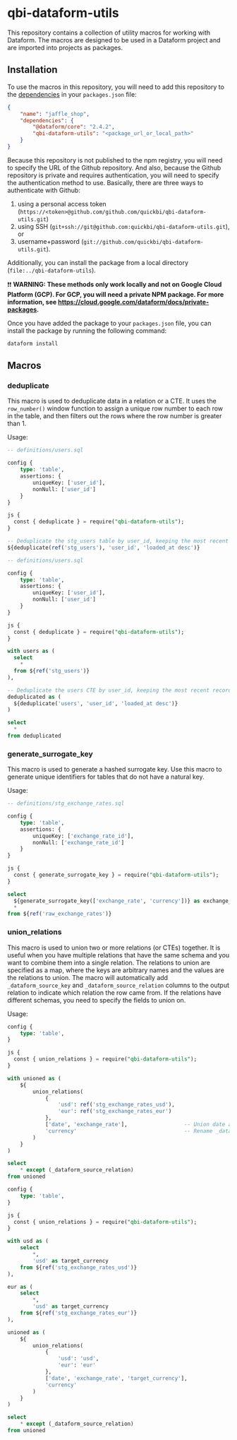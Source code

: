 # qbi-dataform-utils

This repository contains a collection of utility macros for working with Dataform. The macros are designed to be used in a Dataform project and are imported into projects as packages.

## Installation

To use the macros in this repository, you will need to add this repository to the [dependencies](https://docs.npmjs.com/cli/v10/configuring-npm/package-json#dependencies) in your `packages.json` file:

```json
{
    "name": "jaffle_shop",
    "dependencies": {
        "@dataform/core": "2.4.2",
        "qbi-dataform-utils": "<package_url_or_local_path>"
    }
}
```

Because this repository is not published to the npm registry, you will need to specify the URL of the Github repository. And also, because the Github repository is private and requires authentication, you will need to specify the authentication method to use. Basically, there are three ways to authenticate with Github:

1. using a personal access token (`https://<token>@github.com/github.com/quickbi/qbi-dataform-utils.git`)
2. using SSH (`git+ssh://git@github.com:quickbi/qbi-dataform-utils.git`), or
3. username+password (`git://github.com/quickbi/qbi-dataform-utils.git`).

Additionally, you can install the package from a local directory (`file:../qbi-dataform-utils`).

❗❗ **WARNING: These methods only work locally and not on Google Cloud Platform (GCP). For GCP, you will need a private NPM package. For more information, see https://cloud.google.com/dataform/docs/private-packages.**

Once you have added the package to your `packages.json` file, you can install the package by running the following command:

```bash
dataform install
```

## Macros

### deduplicate

This macro is used to deduplicate data in a relation or a CTE. It uses the `row_number()` window function to assign a unique row number to each row in the table, and then filters out the rows where the row number is greater than 1.

Usage:

```sql
-- definitions/users.sql

config {
    type: 'table',
    assertions: {
        uniqueKey: ['user_id'],
        nonNull: ['user_id']
    }
}

js {
  const { deduplicate } = require("qbi-dataform-utils");
}

-- Deduplicate the stg_users table by user_id, keeping the most recent record
${deduplicate(ref('stg_users'), 'user_id', 'loaded_at desc')}
```

```sql
-- definitions/users.sql

config {
    type: 'table',
    assertions: {
        uniqueKey: ['user_id'],
        nonNull: ['user_id']
    }
}

js {
  const { deduplicate } = require("qbi-dataform-utils");
}

with users as (
  select
    *
  from ${ref('stg_users')}
),

-- Deduplicate the users CTE by user_id, keeping the most recent record
deduplicated as (
  ${deduplicate('users', 'user_id', 'loaded_at desc')}
)

select
  *
from deduplicated
```

### generate_surrogate_key

This macro is used to generate a hashed surrogate key. Use this macro to generate unique identifiers for tables that do not have a natural key.

Usage:

```sql
-- definitions/stg_exchange_rates.sql

config {
    type: 'table',
    assertions: {
        uniqueKey: ['exchange_rate_id'],
        nonNull: ['exchange_rate_id']
    }
}

js {
  const { generate_surrogate_key } = require("qbi-dataform-utils");
}

select
  ${generate_surrogate_key(['exchange_rate', 'currency'])} as exchange_rate_id,
  *
from ${ref('raw_exchange_rates')}
```

### union_relations

This macro is used to union two or more relations (or CTEs) together. It is useful when you have multiple relations that have the same schema and you want to combine them into a single relation. The relations to union are specified as a map, where the keys are arbitrary names and the values are the relations to union. The macro will automatically add `_dataform_source_key` and `_dataform_source_relation` columns to the output relation to indicate which relation the row came from. If the relations have different schemas, you need to specify the fields to union on.

Usage:

```sql
config {
    type: 'table',
}

js {
  const { union_relations } = require("qbi-dataform-utils");
}

with unioned as (
    ${
        union_relations(
            {
                'usd': ref('stg_exchange_rates_usd'),
                'eur': ref('stg_exchange_rates_eur')
            },
            ['date', 'exchange_rate'],                  -- Union date and exchange_rate fields only
            'currency'                                  -- Rename _dataform_source_key to currency
        )
    }
)

select
    * except (_dataform_source_relation)
from unioned
```

```sql
config {
    type: 'table',
}

js {
  const { union_relations } = require("qbi-dataform-utils");
}

with usd as (
    select
        *,
        'usd' as target_currency
    from ${ref('stg_exchange_rates_usd')}
),

eur as (
    select
        *,
        'usd' as target_currency
    from ${ref('stg_exchange_rates_eur')}
),

unioned as (
    ${
        union_relations(
            {
                'usd': 'usd',
                'eur': 'eur'
            },
            ['date', 'exchange_rate', 'target_currency'],
            'currency'
        )
    }
)

select
    * except (_dataform_source_relation)
from unioned
```
